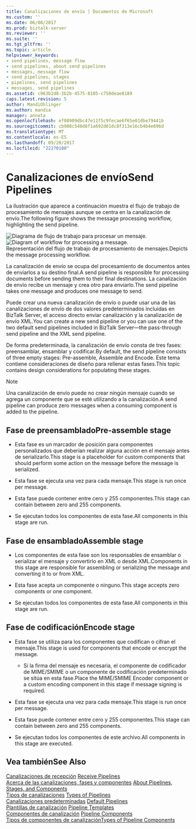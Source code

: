 ```yaml
---
title: Canalizaciones de envío | Documentos de Microsoft
ms.custom: ''
ms.date: 06/08/2017
ms.prod: biztalk-server
ms.reviewer: ''
ms.suite: ''
ms.tgt_pltfrm: ''
ms.topic: article
helpviewer_keywords:
- send pipelines, message flow
- send pipelines, about send pipelines
- messages, message flow
- send pipelines, stages
- pipelines, send pipelines
- messages, send pipelines
ms.assetid: c963b2d8-3b2b-4575-8105-c750deae8189
caps.latest.revision: 5
author: MandiOhlinger
ms.author: mandia
manager: anneta
ms.openlocfilehash: ef08909dbc47e11f5c9fecae6f65e01dbe79441b
ms.sourcegitcommit: cb908c540d8f1a692d01dc8f313e16cb4b4e696d
ms.translationtype: MT
ms.contentlocale: es-ES
ms.lasthandoff: 09/20/2017
ms.locfileid: "22270180"
---
```

# <a name="send-pipelines"></a><span data-ttu-id="96af8-102">Canalizaciones de envío</span><span class="sxs-lookup"><span data-stu-id="96af8-102">Send Pipelines</span></span>
<span data-ttu-id="96af8-103">La ilustración que aparece a continuación muestra el flujo de trabajo de procesamiento de mensajes aunque se centra en la canalización de envío.</span><span class="sxs-lookup"><span data-stu-id="96af8-103">The following figure shows the message processing workflow, highlighting the send pipeline.</span></span>  
  
 <span data-ttu-id="96af8-104">![Diagrama de flujo de trabajo para procesar un mensaje. ](../core/media/ebiz-dev-busprcsadptc.gif "ebiz_dev_busprcsadptc")</span><span class="sxs-lookup"><span data-stu-id="96af8-104">![Diagram of workflow for processing a message.](../core/media/ebiz-dev-busprcsadptc.gif "ebiz_dev_busprcsadptc")</span></span>  
<span data-ttu-id="96af8-105">Representación del flujo de trabajo de procesamiento de mensajes.</span><span class="sxs-lookup"><span data-stu-id="96af8-105">Depicts the message processing workflow.</span></span>  
  
 <span data-ttu-id="96af8-106">La canalización de envío se ocupa del procesamiento de documentos antes de enviarlos a su destino final.</span><span class="sxs-lookup"><span data-stu-id="96af8-106">A send pipeline is responsible for processing documents before sending them to their final destinations.</span></span> <span data-ttu-id="96af8-107">La canalización de envío recibe un mensaje y crea otro para enviarlo.</span><span class="sxs-lookup"><span data-stu-id="96af8-107">The send pipeline takes one message and produces one message to send.</span></span>  
  
 <span data-ttu-id="96af8-108">Puede crear una nueva canalización de envío o puede usar una de las canalizaciones de envío de dos valores predeterminados incluidas en BizTalk Server, el acceso directo enviar canalización y la canalización de envío XML.</span><span class="sxs-lookup"><span data-stu-id="96af8-108">You can create a new send pipeline or you can use one of the two default send pipelines included in BizTalk Server—the pass-through send pipeline and the XML send pipeline.</span></span>  
  
 <span data-ttu-id="96af8-109">De forma predeterminada, la canalización de envío consta de tres fases: preensamblar, ensamblar y codificar.</span><span class="sxs-lookup"><span data-stu-id="96af8-109">By default, the send pipeline consists of three empty stages: Pre-assemble, Assemble and Encode.</span></span> <span data-ttu-id="96af8-110">Este tema contiene consideraciones de diseño para rellenar estas fases.</span><span class="sxs-lookup"><span data-stu-id="96af8-110">This topic contains design considerations for populating these stages.</span></span>  
  
> [!NOTE]
>  <span data-ttu-id="96af8-111">Una canalización de envío puede no crear ningún mensaje cuando se agrega un componente que se esté utilizando a la canalización.</span><span class="sxs-lookup"><span data-stu-id="96af8-111">A send pipeline can produce zero messages when a consuming component is added to the pipeline.</span></span>  
  
## <a name="pre-assemble-stage"></a><span data-ttu-id="96af8-112">Fase de preensamblado</span><span class="sxs-lookup"><span data-stu-id="96af8-112">Pre-assemble stage</span></span>  
  
-   <span data-ttu-id="96af8-113">Esta fase es un marcador de posición para componentes personalizados que deberían realizar alguna acción en el mensaje antes de serializarlo.</span><span class="sxs-lookup"><span data-stu-id="96af8-113">This stage is a placeholder for custom components that should perform some action on the message before the message is serialized.</span></span>  
  
-   <span data-ttu-id="96af8-114">Esta fase se ejecuta una vez para cada mensaje.</span><span class="sxs-lookup"><span data-stu-id="96af8-114">This stage is run once per message.</span></span>  
  
-   <span data-ttu-id="96af8-115">Esta fase puede contener entre cero y 255 componentes.</span><span class="sxs-lookup"><span data-stu-id="96af8-115">This stage can contain between zero and 255 components.</span></span>  
  
-   <span data-ttu-id="96af8-116">Se ejecutan todos los componentes de esta fase.</span><span class="sxs-lookup"><span data-stu-id="96af8-116">All components in this stage are run.</span></span>  
  
## <a name="assemble-stage"></a><span data-ttu-id="96af8-117">Fase de ensamblado</span><span class="sxs-lookup"><span data-stu-id="96af8-117">Assemble stage</span></span>  
  
-   <span data-ttu-id="96af8-118">Los componentes de esta fase son los responsables de ensamblar o serializar el mensaje y convertirlo en XML o desde XML.</span><span class="sxs-lookup"><span data-stu-id="96af8-118">Components in this stage are responsible for assembling or serializing the message and converting it to or from XML.</span></span>  
  
-   <span data-ttu-id="96af8-119">Esta fase acepta un componente o ninguno.</span><span class="sxs-lookup"><span data-stu-id="96af8-119">This stage accepts zero components or one component.</span></span>  
  
-   <span data-ttu-id="96af8-120">Se ejecutan todos los componentes de esta fase.</span><span class="sxs-lookup"><span data-stu-id="96af8-120">All components in this stage are run.</span></span>  
  
## <a name="encode-stage"></a><span data-ttu-id="96af8-121">Fase de codificación</span><span class="sxs-lookup"><span data-stu-id="96af8-121">Encode stage</span></span>  
  
-   <span data-ttu-id="96af8-122">Esta fase se utiliza para los componentes que codifican o cifran el mensaje.</span><span class="sxs-lookup"><span data-stu-id="96af8-122">This stage is used for components that encode or encrypt the message.</span></span>  
  
    -   <span data-ttu-id="96af8-123">Si la firma del mensaje es necesaria, el componente de codificador de MIME/SMIME o un componente de codificación predeterminado se sitúa en esta fase.</span><span class="sxs-lookup"><span data-stu-id="96af8-123">Place the MIME/SMIME Encoder component or a custom encoding component in this stage if message signing is required.</span></span>  
  
-   <span data-ttu-id="96af8-124">Esta fase se ejecuta una vez para cada mensaje.</span><span class="sxs-lookup"><span data-stu-id="96af8-124">This stage is run once per message.</span></span>  
  
-   <span data-ttu-id="96af8-125">Esta fase puede contener entre cero y 255 componentes.</span><span class="sxs-lookup"><span data-stu-id="96af8-125">This stage can contain between zero and 255 components.</span></span>  
  
-   <span data-ttu-id="96af8-126">Se ejecutan todos los componentes de este archivo.</span><span class="sxs-lookup"><span data-stu-id="96af8-126">All components in this stage are executed.</span></span>  
  
## <a name="see-also"></a><span data-ttu-id="96af8-127">Vea también</span><span class="sxs-lookup"><span data-stu-id="96af8-127">See Also</span></span>  
 <span data-ttu-id="96af8-128">[Canalizaciones de recepción](../core/receive-pipelines.md) </span><span class="sxs-lookup"><span data-stu-id="96af8-128">[Receive Pipelines](../core/receive-pipelines.md) </span></span>  
 <span data-ttu-id="96af8-129">[Acerca de las canalizaciones, fases y componentes](../core/about-pipelines-stages-and-components.md) </span><span class="sxs-lookup"><span data-stu-id="96af8-129">[About Pipelines, Stages, and Components](../core/about-pipelines-stages-and-components.md) </span></span>  
 <span data-ttu-id="96af8-130">[Tipos de canalizaciones](../core/types-of-pipelines.md) </span><span class="sxs-lookup"><span data-stu-id="96af8-130">[Types of Pipelines](../core/types-of-pipelines.md) </span></span>  
 <span data-ttu-id="96af8-131">[Canalizaciones predeterminadas](../core/default-pipelines.md) </span><span class="sxs-lookup"><span data-stu-id="96af8-131">[Default Pipelines](../core/default-pipelines.md) </span></span>  
 <span data-ttu-id="96af8-132">[Plantillas de canalización](../core/pipeline-templates.md) </span><span class="sxs-lookup"><span data-stu-id="96af8-132">[Pipeline Templates](../core/pipeline-templates.md) </span></span>  
 <span data-ttu-id="96af8-133">[Componentes de canalización](../core/pipeline-components.md) </span><span class="sxs-lookup"><span data-stu-id="96af8-133">[Pipeline Components](../core/pipeline-components.md) </span></span>  
 [<span data-ttu-id="96af8-134">Tipos de componentes de canalización</span><span class="sxs-lookup"><span data-stu-id="96af8-134">Types of Pipeline Components</span></span>](../core/types-of-pipeline-components.md)